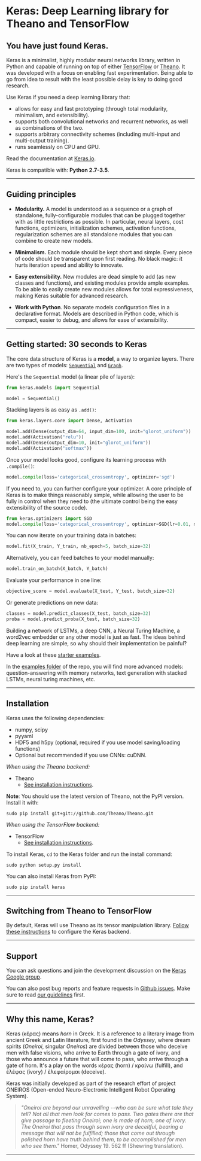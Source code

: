 # Keras: Deep Learning library for Theano and TensorFlow

## You have just found Keras.

Keras is a minimalist, highly modular neural networks library, written in Python and capable of running on top of either [TensorFlow](https://github.com/tensorflow/tensorflow) or [Theano](https://github.com/Theano/Theano). It was developed with a focus on enabling fast experimentation. Being able to go from idea to result with the least possible delay is key to doing good research.

Use Keras if you need a deep learning library that:

- allows for easy and fast prototyping (through total modularity, minimalism, and extensibility).
- supports both convolutional networks and recurrent networks, as well as combinations of the two.
- supports arbitrary connectivity schemes (including multi-input and multi-output training).
- runs seamlessly on CPU and GPU.

Read the documentation at [Keras.io](http://keras.io).

Keras is compatible with: __Python 2.7-3.5__.


------------------


## Guiding principles

- __Modularity.__ A model is understood as a sequence or a graph of standalone, fully-configurable modules that can be plugged together with as little restrictions as possible. In particular, neural layers, cost functions, optimizers, initialization schemes, activation functions, regularization schemes are all standalone modules that you can combine to create new models.

- __Minimalism.__ Each module should be kept short and simple. Every piece of code should be transparent upon first reading. No black magic: it hurts iteration speed and ability to innovate.

- __Easy extensibility.__ New modules are dead simple to add (as new classes and functions), and existing modules provide ample examples. To be able to easily create new modules allows for total expressiveness, making Keras suitable for advanced research.

- __Work with Python__. No separate models configuration files in a declarative format. Models are described in Python code, which is compact, easier to debug, and allows for ease of extensibility.


------------------


## Getting started: 30 seconds to Keras

The core data structure of Keras is a __model__, a way to organize layers. There are two types of models: [`Sequential`](http://keras.io/models/#sequential) and [`Graph`](http://keras.io/models/#graph).

Here's the `Sequential` model (a linear pile of layers):

```python
from keras.models import Sequential

model = Sequential()
```

Stacking layers is as easy as `.add()`:

```python
from keras.layers.core import Dense, Activation

model.add(Dense(output_dim=64, input_dim=100, init="glorot_uniform"))
model.add(Activation("relu"))
model.add(Dense(output_dim=10, init="glorot_uniform"))
model.add(Activation("softmax"))
```

Once your model looks good, configure its learning process with `.compile()`:
```python
model.compile(loss='categorical_crossentropy', optimizer='sgd')
```

If you need to, you can further configure your optimizer. A core principle of Keras is to make things reasonably simple, while allowing the user to be fully in control when they need to (the ultimate control being the easy extensibility of the source code).
```python
from keras.optimizers import SGD
model.compile(loss='categorical_crossentropy', optimizer=SGD(lr=0.01, momentum=0.9, nesterov=True))
```

You can now iterate on your training data in batches:
```python
model.fit(X_train, Y_train, nb_epoch=5, batch_size=32)
```

Alternatively, you can feed batches to your model manually:
```python
model.train_on_batch(X_batch, Y_batch)
```

Evaluate your performance in one line:
```python
objective_score = model.evaluate(X_test, Y_test, batch_size=32)
```

Or generate predictions on new data:
```python
classes = model.predict_classes(X_test, batch_size=32)
proba = model.predict_proba(X_test, batch_size=32)
```

Building a network of LSTMs, a deep CNN, a Neural Turing Machine, a word2vec embedder or any other model is just as fast. The ideas behind deep learning are simple, so why should their implementation be painful?

Have a look at these [starter examples](http://keras.io/examples/).

In the [examples folder](https://github.com/fchollet/keras/tree/master/examples) of the repo, you will find more advanced models: question-answering with memory networks, text generation with stacked LSTMs, neural turing machines, etc.


------------------


## Installation

Keras uses the following dependencies:

- numpy, scipy
- pyyaml
- HDF5 and h5py (optional, required if you use model saving/loading functions)
- Optional but recommended if you use CNNs: cuDNN.

*When using the Theano backend:*

- Theano
    - [See installation instructions](http://deeplearning.net/software/theano/install.html#install).

**Note**: You should use the latest version of Theano, not the PyPI version. Install it with:
```
sudo pip install git+git://github.com/Theano/Theano.git
```

*When using the TensorFlow backend:*

- TensorFlow
    - [See installation instructions](https://github.com/tensorflow/tensorflow#download-and-setup).

To install Keras, `cd` to the Keras folder and run the install command:
```
sudo python setup.py install
```

You can also install Keras from PyPI:
```
sudo pip install keras
```

------------------


## Switching from Theano to TensorFlow

By default, Keras will use Theano as its tensor manipulation library. [Follow these instructions](http://keras.io/backend/) to configure the Keras backend.

------------------


## Support

You can ask questions and join the development discussion on the [Keras Google group](https://groups.google.com/forum/#!forum/keras-users).

You can also post bug reports and feature requests in [Github issues](https://github.com/fchollet/keras/issues). Make sure to read [our guidelines](https://github.com/fchollet/keras/blob/master/CONTRIBUTING.md) first.


------------------


## Why this name, Keras?

Keras (κέρας) means _horn_ in Greek. It is a reference to a literary image from ancient Greek and Latin literature, first found in the _Odyssey_, where dream spirits (_Oneiroi_, singular _Oneiros_) are divided between those who deceive men with false visions, who arrive to Earth through a gate of ivory, and those who announce a future that will come to pass, who arrive through a gate of horn. It's a play on the words κέρας (horn) / κραίνω (fulfill), and ἐλέφας (ivory) / ἐλεφαίρομαι (deceive).

Keras was initially developed as part of the research effort of project ONEIROS (Open-ended Neuro-Electronic Intelligent Robot Operating System).

>_"Oneiroi are beyond our unravelling --who can be sure what tale they tell? Not all that men look for comes to pass. Two gates there are that give passage to fleeting Oneiroi; one is made of horn, one of ivory. The Oneiroi that pass through sawn ivory are deceitful, bearing a message that will not be fulfilled; those that come out through polished horn have truth behind them, to be accomplished for men who see them."_ Homer, Odyssey 19. 562 ff (Shewring translation).

------------------
